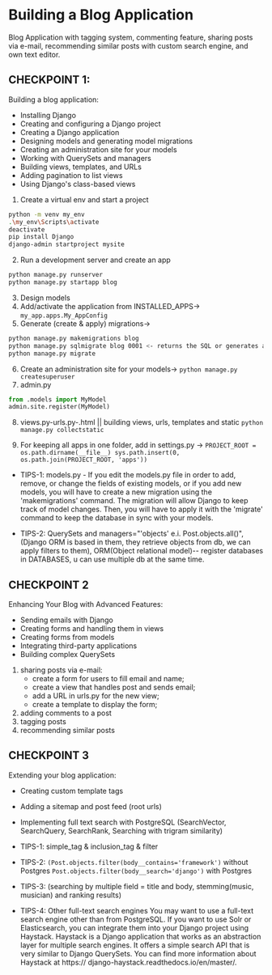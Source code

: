 # Building a Blog Application
Blog Application with tagging system, commenting feature, sharing posts via e-mail, recommending similar posts with custom search engine, and own text editor.

## CHECKPOINT 1: 
Building a blog application:
- Installing Django
- Creating and configuring a Django project
- Creating a Django application
- Designing models and generating model migrations
- Creating an administration site for your models
- Working with QuerySets and managers
- Building views, templates, and URLs
- Adding pagination to list views
- Using Django's class-based views

1. Create a virtual env and start a project
``` bash
python -m venv my_env
.\my_env\Scripts\activate
deactivate
pip install Django
django-admin startproject mysite
```
2. Run a development server and create an app
``` bash
python manage.py runserver
python manage.py startapp blog
```
3. Design models 
4. Add/activate the application from INSTALLED_APPS->
``my_app.apps.My_AppConfig``
5. Generate (create & apply) migrations->
``` bash
python manage.py makemigrations blog 
python manage.py sqlmigrate blog 0001 <- returns the SQL or generates a table without executing it.
python manage.py migrate
```
6. Create an administration site for your models->
``python manage.py createsuperuser``
7. admin.py
``` python
from .models import MyModel 
admin.site.register(MyModel)
```
8. views.py-urls.py-.html || building views, urls, templates and static ``python manage.py collectstatic``

9. For keeping all apps in one folder, add in settings.py ->
``PROJECT_ROOT = os.path.dirname(__file__)
sys.path.insert(0, os.path.join(PROJECT_ROOT, 'apps'))``

- TIPS-1: models.py - If you edit the models.py file in order to add, remove, or change the fields of existing models, or if you add new models, you will have to create a new migration using the 'makemigrations' command. The migration will allow Django to keep track of model changes. Then, you will have to apply it with the 'migrate' command to keep the database in sync with your models.

- TIPS-2: QuerySets and managers="'objects' e.i. Post.objects.all()", (Django ORM is based in them, they retrieve objects from db, we can apply filters to them), ORM(Object relational model)-- register databases in DATABASES, u can use multiple db at the same time.

## CHECKPOINT 2
Enhancing Your Blog with Advanced Features:
- Sending emails with Django
- Creating forms and handling them in views
- Creating forms from models
- Integrating third-party applications
- Building complex QuerySets
 
1. sharing posts via e-mail: 
    - create a form for users to fill email and name;
    - create a view that handles post and sends email;
    - add a URL in urls.py for the new view;
    - create a template to display the form;
2. adding comments to a post
3. tagging posts
4. recommending similar posts

## CHECKPOINT 3
Extending your blog application:
- Creating custom template tags 
- Adding a sitemap and post feed (root urls)
- Implementing full text search with PostgreSQL (SearchVector, SearchQuery, SearchRank, Searching with trigram similarity)

- TIPS-1: simple_tag & inclusion_tag & filter

- TIPS-2: ``(Post.objects.filter(body__contains='framework')`` without Postgres
``Post.objects.filter(body__search='django')`` with Postgres

- TIPS-3: (searching by multiple field = title and body, stemming(music, musician) and ranking results)

- TIPS-4: Other full-text search engines
You may want to use a full-text search engine other than from PostgreSQL. If you
want to use Solr or Elasticsearch, you can integrate them into your Django project
using Haystack. Haystack is a Django application that works as an abstraction
layer for multiple search engines. It offers a simple search API that is very similar
to Django QuerySets. You can find more information about Haystack at https://
django-haystack.readthedocs.io/en/master/.
